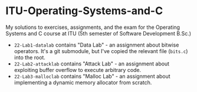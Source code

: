 # ITU-Operating-Systems-and-C

My solutions to exercises, assignments, and the exam for the Operating Systems and C course at ITU (5th semester of Software Development B.Sc.)

- `22-Lab1-datalab` contains "Data Lab" - an assignment about bitwise operators. It's a git submodule, but I've copied the relevant file (`bits.c`) into the root.
- `22-Lab2-attacklab` contains "Attack Lab" - an assignment about exploiting buffer overflow to execute arbitrary code.
- `22-Lab3-malloclab` contains "Malloc Lab" - an assignment about implementing a dynamic memory allocator from scratch.

